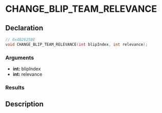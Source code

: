 # CHANGE_BLIP_TEAM_RELEVANCE

## Declaration
```cpp
// 0x4B2625BE
void CHANGE_BLIP_TEAM_RELEVANCE(int blipIndex, int relevance);
```

### Arguments
- **int:** blipIndex
- **int:** relevance

### Results

## Description
